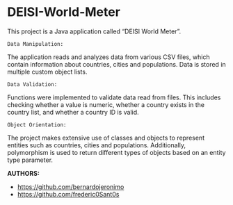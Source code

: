 # DEISI-World-Meter
This project is a Java application called “DEISI World Meter”.

```Data Manipulation:``` 

The application reads and analyzes data from various CSV files, which contain information about countries, cities and populations. Data is stored in multiple custom object lists.

```Data Validation:``` 

Functions were implemented to validate data read from files. This includes checking whether a value is numeric, whether a country exists in the country list, and whether a country ID is valid.

```Object Orientation:``` 

The project makes extensive use of classes and objects to represent entities such as countries, cities and populations. Additionally, polymorphism is used to return different types of objects based on an entity type parameter.

**AUTHORS:**

- https://github.com/bernardojeronimo
- https://github.com/frederic0Sant0s
